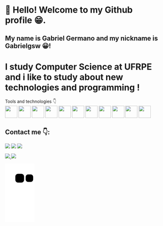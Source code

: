 # 👋 Hello! Welcome to my Github profile :grin:.
## My name is Gabriel Germano and my nickname is Gabrielgsw :grinning:!<br> 

# I study Computer Science at UFRPE and i like to study about new technologies and programming !<br>
  
  
  
  
  
  
  
  
  
  
  
  
  
  
  
  
  
  
   Tools and technologies :point_down:   
               <img src="https://cdn.jsdelivr.net/gh/devicons/devicon/icons/java/java-original.svg" width="40" height="40" /> 
               <img src="https://cdn.jsdelivr.net/gh/devicons/devicon/icons/spring/spring-original-wordmark.svg" width="40" height="40" /> 
             <img src="https://cdn.jsdelivr.net/gh/devicons/devicon/icons/python/python-original-wordmark.svg" width="40" height="40" /> 
             <img src="https://cdn.jsdelivr.net/gh/devicons/devicon/icons/numpy/numpy-original-wordmark.svg" width="40" height="40" /> 
              <img src="https://cdn.jsdelivr.net/gh/devicons/devicon/icons/pycharm/pycharm-original-wordmark.svg" width="40" height="40" /> 
            <img src="https://cdn.jsdelivr.net/gh/devicons/devicon/icons/git/git-original.svg" width="40" height="40" /> 
            <img src="https://cdn.jsdelivr.net/gh/devicons/devicon/icons/vscode/vscode-original.svg" width="40" height="40" />
                 <img src="https://cdn.jsdelivr.net/gh/devicons/devicon/icons/c/c-original.svg" width="40" height="40" />
                    <img src="https://cdn.jsdelivr.net/gh/devicons/devicon/icons/csharp/csharp-original.svg" width="40" height="40" />
        <img src="https://cdn.jsdelivr.net/gh/devicons/devicon/icons/dot-net/dot-net-original-wordmark.svg" width = "40" height ="40" />     <img src="https://cdn.jsdelivr.net/gh/devicons/devicon/icons/microsoftsqlserver/microsoftsqlserver-plain-wordmark.svg" width = "40" height ="40" />
          
          
          
          
          
          
## Contact me 👇:

<div>

<a href="https://instagram.com/bielsw_" target="_blank"><img src="https://img.shields.io/badge/-Instagram-%23E4405F?style=for-the-badge&logo=instagram&logoColor=white" target="_blank"></a>
<a href = "ggermanow279@gmail.com"><img src="https://img.shields.io/badge/Gmail-D14836?style=for-the-badge&logo=gmail&logoColor=white" target="_blank"></a>
<a href="https://www.linkedin.com/in/gabriel-germano-a81089248/" target="_blank"><img src="https://img.shields.io/badge/-LinkedIn-%230077B5?style=for-the-badge&logo=linkedin&logoColor=white" target="_blank"></a>   
</div>
          
          
 <div>
<a href="https://github.com/Gabrielgsw">
<img height="180em" src="https://github-readme-stats.vercel.app/api/top-langs/?username=Gabrielgsw&layout=compact&langs_count=7&theme=dracula"/>
<img height="180em" src="https://github-readme-stats.vercel.app/api?username=Gabrielgsw&show_icons=true&theme=dracula&include_all_commits=true&count_private=true"/>
</div>   
          
![Snake animation](https://github.com/Gabrielgsw/Gabrielgsw/blob/output/github-contribution-grid-snake.svg)
          
          
          
          
          
          
           
            
          

